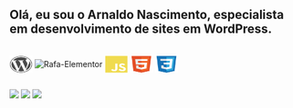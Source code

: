 ## Olá, eu sou o Arnaldo Nascimento, especialista em desenvolvimento de sites em WordPress.


<div style="display: inline_block"><br>
  <img align="center" alt="Rafa-WordPress" height="30" width="40" src="https://raw.githubusercontent.com/devicons/devicon/master/icons/wordpress/wordpress-plain.svg">
  <img align="center" alt="Rafa-Elementor" height="30" width="40" src="https://cdn.worldvectorlogo.com/logos/elementor-1.svg">
  <img align="center" alt="Rafa-Js" height="30" width="40" src="https://raw.githubusercontent.com/devicons/devicon/master/icons/javascript/javascript-plain.svg">
  <img align="center" alt="Rafa-HTML" height="30" width="40" src="https://raw.githubusercontent.com/devicons/devicon/master/icons/html5/html5-original.svg">
  <img align="center" alt="Rafa-CSS" height="30" width="40" src="https://raw.githubusercontent.com/devicons/devicon/master/icons/css3/css3-original.svg">
  
  
</div>
  
  ##
 
<div> 
  
  <a href="https://instagram.com/agenciabirth" target="_blank"><img src="https://img.shields.io/badge/-Instagram-%23E4405F?style=for-the-badge&logo=instagram&logoColor=white" target="_blank"></a>
  <a href = "mailto:agenciabirth@gmail.com"><img src="https://img.shields.io/badge/-Gmail-%23333?style=for-the-badge&logo=gmail&logoColor=white" target="_blank"></a>
  <a href="https://www.linkedin.com/in/arnaldo-p-nascimento" target="_blank"><img src="https://img.shields.io/badge/-LinkedIn-%230077B5?style=for-the-badge&logo=linkedin&logoColor=white" target="_blank"></a> 
  
</div>
